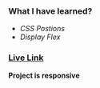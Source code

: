 ### **What I have learned?**
- *CSS Postions*
- *Display Flex*

### [Live Link](https://live-class-project-8.vercel.app/)

**Project is  responsive**